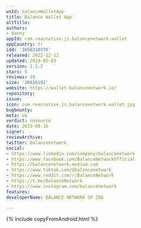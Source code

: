 ```yaml
---
wsId: balanceWalletApp
title: Balance Wallet App
altTitle: 
authors:
- danny
appId: com.reacnative.js.balancenetwork.wallet
appCountry: tr
idd: '1658310376'
released: 2022-12-12
updated: 2024-05-03
version: 1.1.2
stars: 5
reviews: 10
size: '36616192'
website: https://wallet-balancenetwork.io/
repository: 
issue: 
icon: com.reacnative.js.balancenetwork.wallet.jpg
bugbounty: 
meta: ok
verdict: nosource
date: 2023-08-16
signer: 
reviewArchive: 
twitter: balancenetwork_
social:
- https://www.linkedin.com/company/balancenetwork
- https://www.facebook.com/BalanceNetworkOfficial
- https://balancenetwork.medium.com
- https://www.tiktok.com/@balancenetwork_
- https://www.reddit.com/r/BalanceNetwork
- https://t.me/BalanceNetwork
- https://www.instagram.com/balancenetwork
features: 
developerName: BALANCE NETWORK SP ZOO

---
```


{% include copyFromAndroid.html %}
